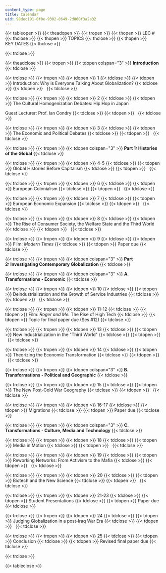 ```yaml
---
content_type: page
title: Calendar
uid: 98dec191-0f0e-9302-8649-2d860f3a2a32
---
```


{{< tableopen >}}
{{< theadopen >}}
{{< tropen >}}
{{< thopen >}}
LEC #
{{< thclose >}}
{{< thopen >}}
TOPICS
{{< thclose >}}
{{< thopen >}}
KEY DATES
{{< thclose >}}

{{< trclose >}}

{{< theadclose >}}
{{< tropen >}}
{{< tdopen colspan="3" >}}
**Introduction**
{{< tdclose >}}

{{< trclose >}}
{{< tropen >}}
{{< tdopen >}}
1
{{< tdclose >}}
{{< tdopen >}}
Introduction: Why is Everyone Talking About Globalization?
{{< tdclose >}}
{{< tdopen >}}
 
{{< tdclose >}}

{{< trclose >}}
{{< tropen >}}
{{< tdopen >}}
2
{{< tdclose >}}
{{< tdopen >}}
The Cultural Homogenization Debates: Hip Hop in Japan  
  
Guest Lecturer: Prof. Ian Condry
{{< tdclose >}}
{{< tdopen >}}
 
{{< tdclose >}}

{{< trclose >}}
{{< tropen >}}
{{< tdopen >}}
3
{{< tdclose >}}
{{< tdopen >}}
The Economic and Political Debates
{{< tdclose >}}
{{< tdopen >}}
 
{{< tdclose >}}

{{< trclose >}}
{{< tropen >}}
{{< tdopen colspan="3" >}}
**Part 1: Histories of the Global**
{{< tdclose >}}

{{< trclose >}}
{{< tropen >}}
{{< tdopen >}}
4-5
{{< tdclose >}}
{{< tdopen >}}
Global Histories Before Capitalism
{{< tdclose >}}
{{< tdopen >}}
 
{{< tdclose >}}

{{< trclose >}}
{{< tropen >}}
{{< tdopen >}}
6
{{< tdclose >}}
{{< tdopen >}}
European Colonialism
{{< tdclose >}}
{{< tdopen >}}
 
{{< tdclose >}}

{{< trclose >}}
{{< tropen >}}
{{< tdopen >}}
7
{{< tdclose >}}
{{< tdopen >}}
European Economic Expansion
{{< tdclose >}}
{{< tdopen >}}
 
{{< tdclose >}}

{{< trclose >}}
{{< tropen >}}
{{< tdopen >}}
8
{{< tdclose >}}
{{< tdopen >}}
The Rise of Consumer Society, the Welfare State and the Third World
{{< tdclose >}}
{{< tdopen >}}
 
{{< tdclose >}}

{{< trclose >}}
{{< tropen >}}
{{< tdopen >}}
9
{{< tdclose >}}
{{< tdopen >}}
Film: _Modern Times_
{{< tdclose >}}
{{< tdopen >}}
Paper due
{{< tdclose >}}

{{< trclose >}}
{{< tropen >}}
{{< tdopen colspan="3" >}}
**Part 2: Investigating Contemporary Globalization**
{{< tdclose >}}

{{< trclose >}}
{{< tropen >}}
{{< tdopen colspan="3" >}}
**A. Transformations - Economic**
{{< tdclose >}}

{{< trclose >}}
{{< tropen >}}
{{< tdopen >}}
10
{{< tdclose >}}
{{< tdopen >}}
Deindustrialization and the Growth of Service Industries
{{< tdclose >}}
{{< tdopen >}}
 
{{< tdclose >}}

{{< trclose >}}
{{< tropen >}}
{{< tdopen >}}
11-12
{{< tdclose >}}
{{< tdopen >}}
Film: _Roger and Me._ The Rise of High Tech
{{< tdclose >}}
{{< tdopen >}}
Topic for final paper due (Ses #12)
{{< tdclose >}}

{{< trclose >}}
{{< tropen >}}
{{< tdopen >}}
13
{{< tdclose >}}
{{< tdopen >}}
New Industrialization in the "Third World"
{{< tdclose >}}
{{< tdopen >}}
 
{{< tdclose >}}

{{< trclose >}}
{{< tropen >}}
{{< tdopen >}}
14
{{< tdclose >}}
{{< tdopen >}}
Theorizing the Economic Transformation
{{< tdclose >}}
{{< tdopen >}}
 
{{< tdclose >}}

{{< trclose >}}
{{< tropen >}}
{{< tdopen colspan="3" >}}
**B. Transformations - Political and Geographic**
{{< tdclose >}}

{{< trclose >}}
{{< tropen >}}
{{< tdopen >}}
15
{{< tdclose >}}
{{< tdopen >}}
The New Post-Cold War Geography
{{< tdclose >}}
{{< tdopen >}}
 
{{< tdclose >}}

{{< trclose >}}
{{< tropen >}}
{{< tdopen >}}
16-17
{{< tdclose >}}
{{< tdopen >}}
Migrations
{{< tdclose >}}
{{< tdopen >}}
Paper due
{{< tdclose >}}

{{< trclose >}}
{{< tropen >}}
{{< tdopen colspan="3" >}}
**C. Transformations - Culture, Media and Technology**
{{< tdclose >}}

{{< trclose >}}
{{< tropen >}}
{{< tdopen >}}
18
{{< tdclose >}}
{{< tdopen >}}
Media in Motion
{{< tdclose >}}
{{< tdopen >}}
 
{{< tdclose >}}

{{< trclose >}}
{{< tropen >}}
{{< tdopen >}}
19
{{< tdclose >}}
{{< tdopen >}}
Reworking Networks: From Activism to the Mafia
{{< tdclose >}}
{{< tdopen >}}
 
{{< tdclose >}}

{{< trclose >}}
{{< tropen >}}
{{< tdopen >}}
20
{{< tdclose >}}
{{< tdopen >}}
Biotech and the New Science
{{< tdclose >}}
{{< tdopen >}}
 
{{< tdclose >}}

{{< trclose >}}
{{< tropen >}}
{{< tdopen >}}
21-23
{{< tdclose >}}
{{< tdopen >}}
Student Presentations
{{< tdclose >}}
{{< tdopen >}}
Paper due
{{< tdclose >}}

{{< trclose >}}
{{< tropen >}}
{{< tdopen >}}
24
{{< tdclose >}}
{{< tdopen >}}
Judging Globalization in a post-Iraq War Era
{{< tdclose >}}
{{< tdopen >}}
 
{{< tdclose >}}

{{< trclose >}}
{{< tropen >}}
{{< tdopen >}}
25
{{< tdclose >}}
{{< tdopen >}}
Conclusion
{{< tdclose >}}
{{< tdopen >}}
Revised final paper due
{{< tdclose >}}

{{< trclose >}}

{{< tableclose >}}